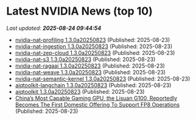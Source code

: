 # Latest NVIDIA News (top 10)
_Last updated: **2025-08-24 09:44:54**_

- [nvidia-nat-profiling 1.3.0a20250823](https://pypi.org/project/nvidia-nat-profiling/1.3.0a20250823/) (Published: 2025-08-23)
- [nvidia-nat-ingestion 1.3.0a20250823](https://pypi.org/project/nvidia-nat-ingestion/1.3.0a20250823/) (Published: 2025-08-23)
- [nvidia-nat-zep-cloud 1.3.0a20250823](https://pypi.org/project/nvidia-nat-zep-cloud/1.3.0a20250823/) (Published: 2025-08-23)
- [nvidia-nat-s3 1.3.0a20250823](https://pypi.org/project/nvidia-nat-s3/1.3.0a20250823/) (Published: 2025-08-23)
- [nvidia-nat-ragaai 1.3.0a20250823](https://pypi.org/project/nvidia-nat-ragaai/1.3.0a20250823/) (Published: 2025-08-23)
- [nvidia-nat-weave 1.3.0a20250823](https://pypi.org/project/nvidia-nat-weave/1.3.0a20250823/) (Published: 2025-08-23)
- [nvidia-nat-semantic-kernel 1.3.0a20250823](https://pypi.org/project/nvidia-nat-semantic-kernel/1.3.0a20250823/) (Published: 2025-08-23)
- [aiqtoolkit-langchain 1.3.0a20250823](https://pypi.org/project/aiqtoolkit-langchain/1.3.0a20250823/) (Published: 2025-08-23)
- [aiqtoolkit 1.3.0a20250823](https://pypi.org/project/aiqtoolkit/1.3.0a20250823/) (Published: 2025-08-23)
- [China’s Most Capable Gaming GPU, the Lisuan G100, Reportedly Becomes The First Domestic Offering To Support FP8 Operations](https://wccftech.com/chinas-most-capable-gaming-gpu-the-lisuan-g100-becomes-the-first-domestic-offering-to-support-fp8-operations/) (Published: 2025-08-23)
